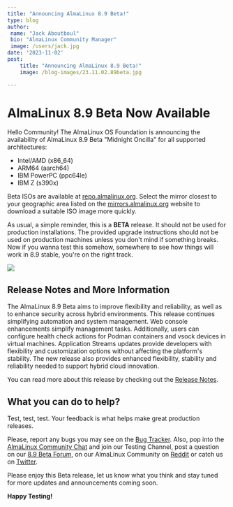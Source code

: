 ```yaml
---
title: "Announcing AlmaLinux 8.9 Beta!"
type: blog
author:
 name: "Jack Aboutboul"
 bio: "AlmaLinux Community Manager"
 image: /users/jack.jpg
date: '2023-11-02'
post:
    title: "Announcing AlmaLinux 8.9 Beta!"
    image: /blog-images/23.11.02.89beta.jpg

---
```


# AlmaLinux 8.9 Beta Now Available 

Hello Community! The AlmaLinux OS Foundation is announcing the availability of AlmaLinux 8.9 Beta "Midnight Oncilla" for all supported architectures:
* Intel/AMD (x86_64)
* ARM64 (aarch64)
* IBM PowerPC (ppc64le)
* IBM Z (s390x)

Beta ISOs are available at [repo.almalinux.org](https://repo.almalinux.org/almalinux/8.9-beta/isos/). Select the mirror closest to your geographic area listed on the [mirrors.almalinux.org](https://mirrors.almalinux.org) website to download a suitable ISO image more quickly.

As usual, a simple reminder, this is a **BETA** release. It should not be used for production installations. The provided upgrade instructions should not be used on production machines unless you don't mind if something breaks. Now if you wanna test this somehow, somewhere to see how things will work in 8.9 stable, you're on the right track.


![](https://hackmd.io/_uploads/rkGBZ9MWT.jpg)

## Release Notes and More Information

The AlmaLinux 8.9 Beta aims to improve flexibility and reliability, as well as to enhance security across hybrid environments. This release continues simplifying automation and system management. Web console enhancements simplify management tasks. Additionally, users can configure health check actions for Podman containers and vsock devices in virtual machines. Application Streams updates provide developers with flexibility and customization options without affecting the platform's stability. The new release also provides enhanced flexibility, stability and reliability needed to support hybrid cloud innovation.

You can read more about this release by checking out the [Release Notes](https://wiki.almalinux.org/release-notes/8.9-beta.html).


## What you can do to help?
Test, test, test. Your feedback is what helps make great production releases. 

Please, report any bugs you may see on the [Bug Tracker](https://bugs.almalinux.org/). Also, pop into the [AlmaLinux Community Chat](https://chat.almalinux.org) and join our Testing Channel, post a question on our [8.9 Beta Forum](https://almalinux.discourse.group/c/devel/8-9-beta/29), on our AlmaLinux Community on [Reddit](https://reddit.com/r/almalinux) or catch us on [Twitter](https://twitter.com/almalinux). 

Please enjoy this Beta release, let us know what you think and stay tuned for more updates and announcements coming soon. 

**Happy Testing!**
